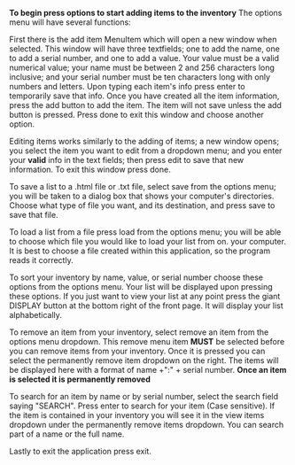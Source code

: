**To begin press options to start adding items to the inventory**
The options menu will have several functions:

First there is the add item MenuItem which will open a new
window when selected. This window will have three textfields;
one to add the name, one to add a serial number, and one to add a
value. Your value must be a valid numerical value; your
name must be between 2 and 256 characters long inclusive; and
your serial number must be ten characters long with only
numbers and letters. Upon typing each item's info press enter
to temporarily save that info. Once you have created all
the item information, press the add button to add the item.
The item will not save unless the add button is pressed.
Press done to exit this window and choose another option.

Editing items works similarly to the adding of items; a
new window opens; you select the item you want to edit 
from a dropdown menu; and you enter your **valid** info
in the text fields; then press edit to save that new 
information. To exit this window press done.

To save a list to a .html file or .txt file, select save
from the options menu; you will be taken to a dialog
box that shows your computer's directories. Choose
what type of file you want, and its destination, and
press save to save that file.

To load a list from a file press load from the options
menu; you will be able to choose which file you would like
to load your list from on. your computer. It is best to 
choose a file created within this application, so the 
program reads it correctly.

To sort your inventory by name, value, or serial number
choose these options from the options menu. Your list
will be displayed upon pressing these options. If you
just want to view your list at any point press the
giant DISPLAY button at the bottom right of the front
page. It will display your list alphabetically.

To remove an item from your inventory, select remove
an item from the options menu dropdown. This remove
menu item **MUST** be selected before you can remove items
from your inventory. Once it is pressed you can select
the permanently remove item dropdown on the right.
The items will be displayed here with a format of
name +":" + serial number. **Once an item is selected
it is permanently removed**

To search for an item by name or by serial number,
select the search field saying "SEARCH". Press enter
to search for your item (Case sensitive). If the item
is contained in your inventory you will see it in the view
items dropdown under the permanently remove items dropdown.
You can search part of a name or the full name.

Lastly to exit the application press exit.
